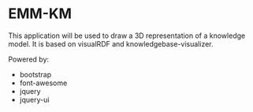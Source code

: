 EMM-KM
======
This application will be used to draw a 3D representation of a knowledge model. It is based on visualRDF and knowledgebase-visualizer.

Powered by:
  - bootstrap
  - font-awesome
  - jquery
  - jquery-ui
